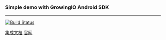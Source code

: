 ### Simple demo with GrowingIO Android SDK

---

[![Build Status](https://travis-ci.org/mimers/android-sdk-demo.svg?branch=master)](https://travis-ci.org/GrowingIOSamples/android-sdk-demo)

[集成文档](https://help.growingio.com/SDK/Android.html)
[官网](https://www.growingio.com)
